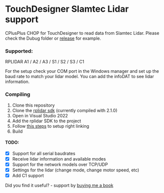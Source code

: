 # TouchDesigner Slamtec Lidar support
CPlusPlus CHOP for TouchDesigner to read data from Slamtec Lidar.
Please check the Dubug folder or [release](https://github.com/Ajasra/SlamtecCHOP/releases) for example.

### Supported:
RPLIDAR A1 / A2 / A3 / S1 / S2 / S3 / C1

For the setup check your COM port in the Windows manager and set up the baud rate to match your lidar model.
You can add the infoDAT to see lidar information.

### Compiling
1. Clone this repository
2. Clone the [rplidar sdk](https://github.com/Slamtec/rplidar_sdk)  (currently compiled with 2.1.0)
3. Open in Visual Studio 2022
4. Add the rplidar SDK to the project
5. Follow [this steps](https://github.com/Slamtec/rplidar_sdk/issues/71#issuecomment-1382005055) to setup right linking
6. Build

#### TODO:
- [x] Support for all serial baudrates
- [x] Receive lidar information and available modes
- [x] Support for the network models over TCP/UDP
- [x] Settings for the lidar (change mode, change motor speed, etc)
- [x] Add C1 support

Did you find it useful? - support by [buying me a book](https://www.buymeacoffee.com/vasilyonl)
